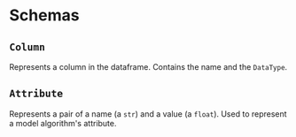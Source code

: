 # Schemas

## `Column`

Represents a column in the dataframe. Contains the name and the `DataType`.

## `Attribute`

Represents a pair of a name (a `str`) and a value (a `float`). Used to represent a model algorithm's attribute.
